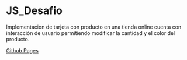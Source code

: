 # JS_Desafio
<p>Implementacion de tarjeta con producto en una tienda online cuenta con interacción de usuario permitiendo modificar la cantidad y el color del producto.</p>

<a href="https://sufuron.github.io/JS_Desafio/">Github Pages</a>
